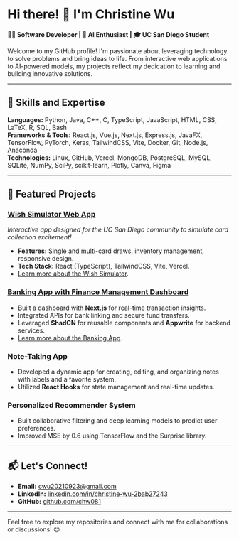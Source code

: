 # Hi there! 👋 I'm Christine Wu  

**👩‍💻 Software Developer | 🧠 AI Enthusiast | 🎓 UC San Diego Student**  

Welcome to my GitHub profile! I'm passionate about leveraging technology to solve problems and bring ideas to life. From interactive web applications to AI-powered models, my projects reflect my dedication to learning and building innovative solutions.

---

## 🧐 Skills and Expertise  
**Languages:** Python, Java, C++, C, TypeScript, JavaScript, HTML, CSS, LaTeX, R, SQL, Bash  
**Frameworks & Tools:** React.js, Vue.js, Next.js, Express.js, JavaFX, TensorFlow, PyTorch, Keras, TailwindCSS, Vite, Docker, Git, Node.js, Anaconda  
**Technologies:** Linux, GitHub, Vercel, MongoDB, PostgreSQL, MySQL, SQLite, NumPy, SciPy, scikit-learn, Plotly, Canva, Figma

---

## 🌟 Featured Projects  
### [Wish Simulator Web App](https://we-wish-simulator.vercel.app)  
*Interactive app designed for the UC San Diego community to simulate card collection excitement!*  
- **Features:** Single and multi-card draws, inventory management, responsive design.  
- **Tech Stack:** React (TypeScript), TailwindCSS, Vite, Vercel.  
- [Learn more about the Wish Simulator](https://github.com/chw081/we-wish-simulator).

### [Banking App with Finance Management Dashboard](https://banking-wine.vercel.app)
- Built a dashboard with **Next.js** for real-time transaction insights.  
- Integrated APIs for bank linking and secure fund transfers.  
- Leveraged **ShadCN** for reusable components and **Appwrite** for backend services.
- [Learn more about the Banking App](https://github.com/chw081/banking).

### Note-Taking App  
- Developed a dynamic app for creating, editing, and organizing notes with labels and a favorite system.  
- Utilized **React Hooks** for state management and real-time updates.

### Personalized Recommender System  
- Built collaborative filtering and deep learning models to predict user preferences.  
- Improved MSE by 0.6 using TensorFlow and the Surprise library.  

---

## 📬 Let's Connect!  
- **Email:** [cwu20210923@gmail.com](mailto:cwu20210923@gmail.com)  
- **LinkedIn:** [linkedin.com/in/christine-wu-2bab27243](https://linkedin.com/in/christine-wu-2bab27243)  
- **GitHub:** [github.com/chw081](https://github.com/chw081)  

---


Feel free to explore my repositories and connect with me for collaborations or discussions! 😊
